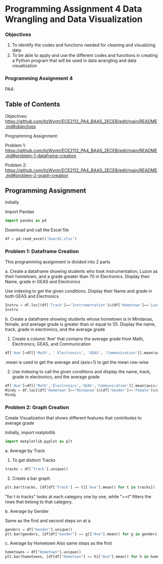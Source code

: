 # Programming Assignment 4 Data Wrangling and Data Visualization

### Objectives

1. To identify the codes and functions needed for cleaning and visualizing data
2. To be able to apply and use the different codes and functions in creating a Python program that will be used in data wrangling and data visualization

### Programming Assignment 4

PA4: 

## Table of Contents

Objectives: https://github.com/itzWyntr/ECE2112_PA4_BAAS_2ECEB/edit/main/README.md#objectives

Programming Assignment:

Problem 1: https://github.com/itzWyntr/ECE2112_PA4_BAAS_2ECEB/edit/main/README.md#problem-1-dataframe-creation

Problem 2: https://github.com/itzWyntr/ECE2112_PA4_BAAS_2ECEB/edit/main/README.md#problem-2-graph-creation

## Programming Assignment

Initially 

Import Pandas
``` python
import pandas as pd
```

Download and call the Excel file
``` python
df = pd.read_excel('board2.xlsx')
```

### Problem 1: Dataframe Creation
This programming assignment is divided into 2 parts

a. Create a dataframe showing students who took instrumentation, Luzon as their hometown, and a grade greater than 70 in Electronics. Display their Name, grade in GEAS and Electronics

Use indexing to get the given conditions. Display their Name and grade in both GEAS and Electronics
``` python
Instru = df.loc[(df['Track']=='Instrumentation')&(df['Hometown']=='Luzon')&(df['Electronics']>70),['Name', 'GEAS', 'Electronics']]
Instru
```

b. Create a dataframe showing students whose hometown is in Mindanao, female, and average grade is greater than or equal to 55. Display the name, track, grade in electronics, and the average grade

1. Create a column 'Ave' that contains the average grade from Math, Electronics, GEAS, and Communication
```python
df['Ave']=df[['Math', ' Electronics', 'GEAS', 'Communication']].mean(axis=1)
```
.mean is used to get the average and (axis=1) to get the mean row-wise

2. Use indexing to call the given conditions and display the name, track, grade in electronics, and the average grade
```python
df['Ave']=df[['Math','Electronics','GEAS','Communication']].mean(axis=1) #Mean takes average, axis takes the average of the row
Mindy = df.loc[(df['Hometown']=='Mindanao')&(df['Gender']=='Female')&(df['Ave']>=55),['Name', 'Track', 'Electronics','Ave']]
Mindy
```

### Problem 2: Graph Creation

Create Visualization that shows different features that contributes to average grade

Initially, import matplotlib

```python
import matplotlib.pyplot as plt
```

a. Average by Track

1. To get distinct Tracks
```python
tracks = df['Track'].unique()
```
2. Create a bar graph
```python
plt.bar(tracks, [df[df['Track'] == t]['Ave'].mean() for t in tracks])
```
"for t in tracks" looks at each category one by one, while "==t" filters the rows that belong to that category.


b. Average by Gender 

Same as the first and second steps on at a.
```python
genders = df["Gender"].unique()
plt.bar(genders, [df[df["Gender"] == g]["Ave"].mean() for g in genders])
```

c. Average by Hometown
Also same steps as the first
```python
hometowns = df["Hometown"].unique()
plt.bar(hometowns, [df[df["Hometown"] == h]["Ave"].mean() for h in hometowns])
```





